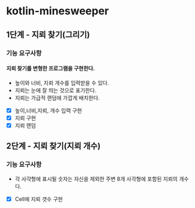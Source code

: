 # kotlin-minesweeper

## 1단계 - 지뢰 찾기(그리기)
### 기능 요구사항
#### 지뢰 찾기를 변형한 프로그램을 구현한다.

- 높이와 너비, 지뢰 개수를 입력받을 수 있다.
- 지뢰는 눈에 잘 띄는 것으로 표기한다.
- 지뢰는 가급적 랜덤에 가깝게 배치한다.


- [x] 높이,너비,지뢰, 개수 입력 구현
- [x] 지뢰 구현
- [x] 지뢰 랜덤 

## 2단계 - 지뢰 찾기(지뢰 개수)
### 기능 요구사항

- 각 사각형에 표시될 숫자는 자신을 제외한 주변 8개 사각형에 포함된 지뢰의 개수다.

- [x] Cell에 지뢰 갯수 구현

